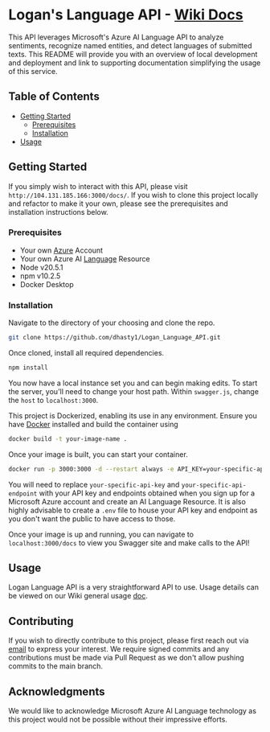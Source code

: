 # Logan's Language API - [Wiki Docs](https://github.com/dhasty1/Logan_Language_API/wiki)

This API leverages Microsoft's Azure AI Language API to analyze sentiments, recognize named entities, and detect languages of submitted texts. This README will provide you with an overview of local development and deployment and link to supporting documentation simplifying the usage of this service.

## Table of Contents
- [Getting Started](#getting-started)
  - [Prerequisites](#prerequisites)
  - [Installation](#installation)
- [Usage](#usage)

## Getting Started

If you simply wish to interact with this API, please visit `http://104.131.185.166:3000/docs/`. If you wish to clone this project locally and refactor to make it your own, please see the prerequisites and installation instructions below.

### Prerequisites

- Your own [Azure](https://azure.microsoft.com/en-us/free/) Account
- Your own Azure AI [Language](https://azure.microsoft.com/en-us/products/ai-services/ai-language/) Resource
- Node v20.5.1
- npm v10.2.5
- Docker Desktop

### Installation

Navigate to the directory of your choosing and clone the repo.

```bash
git clone https://github.com/dhasty1/Logan_Language_API.git
```

Once cloned, install all required dependencies.

```bash
npm install
```

You now have a local instance set you and can begin making edits. To start the server, you'll need to change your host path. Within `swagger.js`, change the `host` to `localhost:3000`. 

This project is Dockerized, enabling its use in any environment. Ensure you have [Docker](https://docs.docker.com/get-docker/) installed and build the container using

```bash
docker build -t your-image-name .
```

Once your image is built, you can start your container.

```bash
docker run -p 3000:3000 -d --restart always -e API_KEY=your-specific-api-key -e API_ENDPOINT=your-specific-api-endpoint your-image-name
```

You will need to replace `your-specific-api-key` and `your-specific-api-endpoint` with your API key and endpoints obtained when you sign up for a Microsoft Azure account and create an AI Language Resource. It is also highly advisable to create a `.env` file to house your API key and endpoint as you don't want the public to have access to those.

Once your image is up and running, you can navigate to `localhost:3000/docs` to view you Swagger site and make calls to the API!

## Usage

Logan Language API is a very straightforward API to use. Usage details can be viewed on our Wiki general usage [doc](https://github.com/dhasty1/Logan_Language_API/wiki/General-Use).

## Contributing

If you wish to directly contribute to this project, please first reach out via [email](mailto:dhasty1@charlotte.edu) to express your interest. We require signed commits and any contributions must be made via Pull Request as we don't allow pushing commits to the main branch.


## Acknowledgments

We would like to acknowledge Microsoft Azure AI Language technology as this project would not be possible without their impressive efforts.
